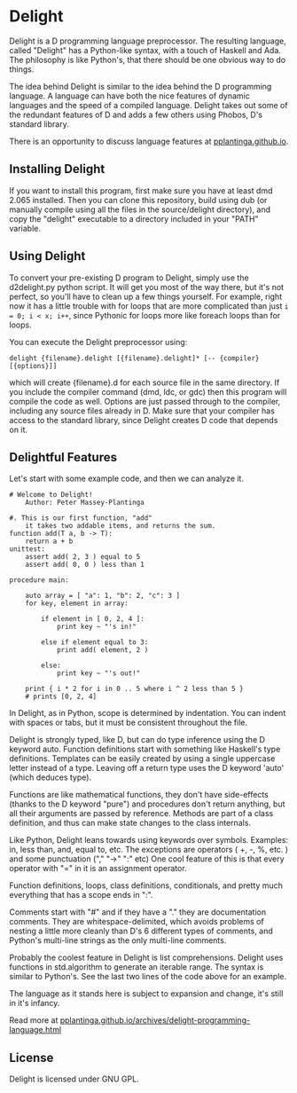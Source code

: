 Delight
=======

Delight is a D programming language preprocessor. The resulting language, called "Delight" has a Python-like syntax, with a touch of Haskell and Ada. The philosophy is like Python's, that there should be one obvious way to do things.

The idea behind Delight is similar to the idea behind the D programming language. A language can have both the nice features of dynamic languages and the speed of a compiled language. Delight takes out some of the redundant features of D and adds a few others using Phobos, D's standard library.

There is an opportunity to discuss language features at [pplantinga.github.io](http://pplantinga.github.io).

Installing Delight
------------------

If you want to install this program, first make sure you have at least dmd 2.065 installed. Then you can clone this repository, build using dub (or manually compile using all the files in the source/delight directory), and copy the "delight" executable to a directory included in your "PATH" variable.

Using Delight
-------------

To convert your pre-existing D program to Delight, simply use the d2delight.py python script. It will get you most of the way there, but it's not perfect, so you'll have to clean up a few things yourself. For example, right now it has a little trouble with for loops that are more complicated than just `i = 0; i < x; i++`, since Pythonic for loops more like foreach loops than for loops.

You can execute the Delight preprocessor using:

	delight {filename}.delight [{filename}.delight]* [-- {compiler} [{options}]]

which will create {filename}.d for each source file in the same directory. If you include the compiler command (dmd, ldc, or gdc) then this program will compile the code as well. Options are just passed through to the compiler, including any source files already in D. Make sure that your compiler has access to the standard library, since Delight creates D code that depends on it.

Delightful Features
-------------------

Let's start with some example code, and then we can analyze it.

	# Welcome to Delight!
		Author: Peter Massey-Plantinga

	#. This is our first function, "add"
		it takes two addable items, and returns the sum.
	function add(T a, b -> T):
		return a + b
	unittest:
		assert add( 2, 3 ) equal to 5
		assert add( 0, 0 ) less than 1

	procedure main:

		auto array = [ "a": 1, "b": 2, "c": 3 ]
		for key, element in array:

			if element in [ 0, 2, 4 ]:
				print key ~ "'s in!"

			else if element equal to 3:
				print add( element, 2 )

			else:
				print key ~ "'s out!"
				
		print { i * 2 for i in 0 .. 5 where i ^ 2 less than 5 }
		# prints [0, 2, 4]

In Delight, as in Python, scope is determined by indentation. You can indent with spaces or tabs, but it must be consistent throughout the file.

Delight is strongly typed, like D, but can do type inference using the D keyword auto. Function definitions start with something like Haskell's type definitions. Templates can be easily created by using a single uppercase letter instead of a type. Leaving off a return type uses the D keyword 'auto' (which deduces type).

Functions are like mathematical functions, they don't have side-effects (thanks to the D keyword "pure") and procedures don't return anything, but all their arguments are passed by reference. Methods are part of a class definition, and thus can make state changes to the class internals.

Like Python, Delight leans towards using keywords over symbols. Examples: in, less than, and, equal to, etc. The exceptions are operators ( +, -, %, etc. ) and some punctuation ("," "->" ":" etc) One cool feature of this is that every operator with "=" in it is an assignment operator.

Function definitions, loops, class definitions, conditionals, and pretty much everything that has a scope ends in ":".

Comments start with "#" and if they have a "." they are documentation comments. They are whitespace-delimited, which avoids problems of nesting a little more cleanly than D's 6 different types of comments, and Python's multi-line strings as the only multi-line comments.

Probably the coolest feature in Delight is list comprehensions. Delight uses functions in std.algorithm to generate an iterable range. The syntax is similar to Python's. See the last two lines of the code above for an example.

The language as it stands here is subject to expansion and change, it's still in it's infancy.

Read more at [pplantinga.github.io/archives/delight-programming-language.html](http://pplantinga.github.io/archives/delight-programming-language.html)

License
-------
Delight is licensed under GNU GPL.
